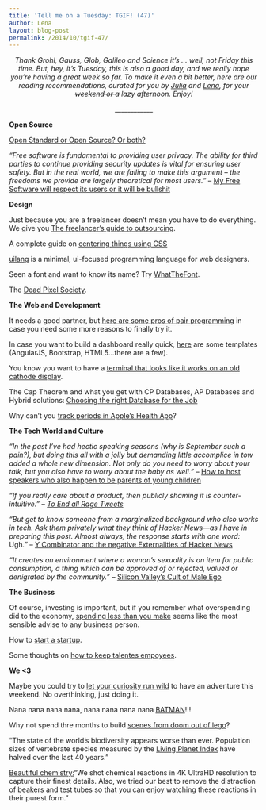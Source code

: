 ```yaml
---
title: 'Tell me on a Tuesday: TGIF! (47)'
author: Lena
layout: blog-post
permalink: /2014/10/tgif-47/
---
```

<p style="text-align: center;">
  <em>Thank Grohl, Gauss, Glob, Galileo and Science it’s … well, not Friday this time. But, hey, it&#8217;s Tuesday, this is also a good day, and we really hope you&#8217;re having a great week so far. To make it even a bit better, here are our reading recommendations, curated for you by <a href="http://twitter.com/juschm">Julia</a> and <a href="http://twitter.com/ffffux">Lena</a>, for your <del>weekend or a</del> lazy afternoon. Enjoy!</em>
</p>

<p style="text-align: center;">
  ____________
</p>

**Open Source**

<p>
  <a href="http://www.youtube.com/watch?v=CNPNpBQuh40">Open Standard or Open Source? Or both?</a>
</p>

<p>
  <em>&#8220;Free software is fundamental to providing user privacy. The ability for third parties to continue providing security updates is vital for ensuring user safety. But in the real world, we are failing to make this argument &#8211; the freedoms we provide are largely theoretical for most users.&#8221; </em>– <a href="http://mjg59.dreamwidth.org/32686.html">My Free Software will respect its users or it will be bullshit</a>
</p>

**Design**

<p>
  Just because you are a freelancer doesn&#8217;t mean you have to do everything. We give you <a href="http://www.webdesignerdepot.com/2014/09/the-freelancers-guide-to-outsourcing/">The freelancer’s guide to outsourcing</a>.
</p>

<p>
  A complete guide on <a href="http://css-tricks.com/centering-css-complete-guide/">centering things using CSS</a>
</p>

<p>
  <a href="uilang.com">uilang</a> is a minimal, ui-focused programming language for web designers.
</p>

<p>
  Seen a font and want to know its name? Try <a href="https://www.myfonts.com/WhatTheFont/?">WhatTheFont</a>.
</p>

<p>
  The <a href="http://thedeadpixelsociety.net/">Dead Pixel Society</a>.
</p>

**The Web and Development**

<p>
  It needs a good partner, but <a href="https://medium.com/web-design-and-development/the-power-of-pair-programming-vulcan-mind-melding-fa4718130bfe"> here are some pros of pair programming</a> in case you need some more reasons to finally try it.
</p>

<p>
  In case you want to build a dashboard really quick, <a href="http://www.bypeople.com/css-dashboard/">here</a> are some templates (AngularJS, Bootstrap, HTML5&#8230;there are a few).
</p>

<p>
  You know you want to have a <a href="https://github.com/Swordfish90/cool-retro-term">terminal that looks like it works on an old cathode display</a>.
</p>

<p>
  The Cap Theorem and what you get with CP Databases, AP Databases and Hybrid solutions: <a href="http://blog.andyet.com/2014/10/01/right-database">Choosing the right Database for the Job</a>
</p>

<p>
  Why can&#8217;t you <a href="http://ntlk.net/2014/09/26/why-cant-you-track-periods-in-apples-health-app/">track periods in Apple&#8217;s Health App</a>?
</p>

**The Tech World and Culture**

<p>
  <em>&#8220;In the past I’ve had hectic speaking seasons (why is September such a pain?), but doing this all with a jolly but demanding little accomplice in tow added a whole new dimension. Not only do you need to worry about your talk, but you also have to worry about the baby as well.&#8221;</em> – <a href="https://medium.com/@bougie/how-to-host-speakers-who-also-happen-to-be-parents-of-young-children-41fa98bd3ae7">How to host speakers who also happen to be parents of young children</a>
</p>

<p>
  <em>&#8220;If you really care about a product, then publicly shaming it is counter-intuitive.&#8221; </em>– <a href="http://www.ableparris.com/words/to-end-all-rage-tweets/"><em>To End all Rage Tweets</em></a>
</p>

<p>
  <em>&#8220;But get to know someone from a marginalized background who also works in tech. Ask them privately what they think of Hacker News—as I have in preparing this post. Almost always, the response starts with one word: </em>Ugh<em>.&#8221;</em> – <a href="http://danilocampos.com/2014/09/y-combinator-and-the-negative-externalities-of-hacker-news/">Y Combinator and the negative Externalities of Hacker News</a>
</p>

<p>
  <em>&#8220;It creates an environment where a woman’s sexuality is an item for public consumption, a thing which can be approved of or rejected, valued or denigrated by the community.&#8221; – </em><a href="http://modelviewculture.com/pieces/silicon-valley-s-cult-of-male-ego">Silicon Valley&#8217;s Cult of Male Ego</a>
</p>

**The Business**

<p>
  Of course, investing is important, but if you remember what overspending did to the economy, <a href="http://austinkleon.com/2013/08/01/keep-your-overhead-low/">spending less than you make</a> seems like the most sensible advise to any business person.
</p>

<p>
  How to <a href="http://startupclass.samaltman.com/courses/lec03/">start a startup</a>.
</p>

<p>
  Some thoughts on <a href="http://java.dzone.com/articles/keeping-talented-employees">how to keep talentes empoyees</a>.
</p>

**We <3**

<p>
  Maybe you could try to <a href="http://bethevibe.co/home/how-to-have-adventures-be-curious"> let your curiosity run wild</a> to have an adventure this weekend. No overthinking, just doing it.
</p>

<p>
  Nana nana nana nana, nana nana nana nana <a href="http://www.youtube.com/watch?v=yFfjUMinFPk">BATMAN</a>!!!
</p>

<p>
  Why not spend thre months to build <a href="http://www.youtube.com/watch?v=gbSa6vLH6xk">scenes from doom out of lego</a>?
</p>

<p>
  &#8220;The state of the world’s biodiversity appears worse than ever. Population sizes of vertebrate species measured by the <a href="http://wwf.panda.org/about_our_earth/all_publications/living_planet_report/living_planet_index2/">Living Planet Index</a> have halved over the last 40 years.&#8221;
</p>

<p>
  <a href="http://beautifulchemistry.net/">Beautiful chemistry:</a>&#8220;We shot chemical reactions in 4K UltraHD resolution to capture their finest details. Also, we tried our best to remove the distraction of beakers and test tubes so that you can enjoy watching these reactions in their purest form.&#8221;
</p>